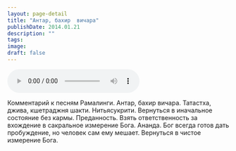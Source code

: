 ```yaml
---
layout: page-detail
title: "Антар, бахир  вичара"
publishDate: 2014.01.21
description: ""
tags:
image:
draft: false
---
```


<audio title="2014.01.21 - Антар, бахир  вичара.mp3" src="https://filer-api.advayta.org/v1.0/public/files/75006" controls=""></audio>

 Комментарий к песням Рамалинги. Антар, бахир вичара. Татастха, джива, кшетраджня шакти. Нитьясукрити. Вернуться в иначальное состояние без кармы. Преданность. Взять ответственность за вхождение в сакральное измерение Бога. Ананда. Бог всегда готов дать пробуждение, но человек сам ему мешает. Вернуться в чистое измерение Бога. 

  
